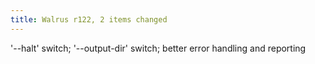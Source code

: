 ```yaml
---
title: Walrus r122, 2 items changed
---
```


'--halt' switch; '--output-dir' switch; better error handling and reporting
